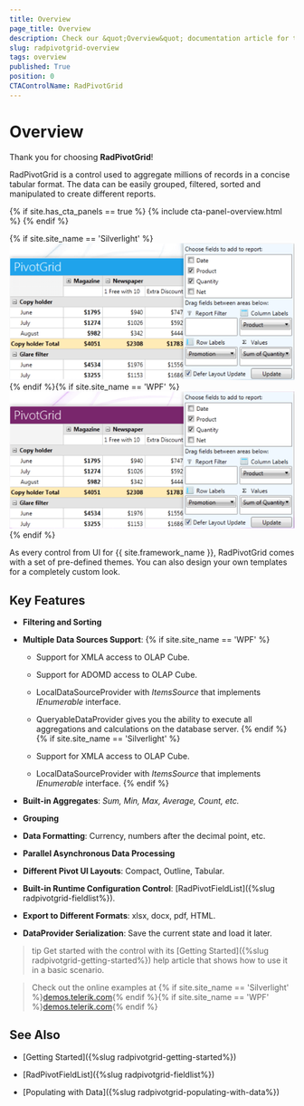 ```yaml
---
title: Overview
page_title: Overview
description: Check our &quot;Overview&quot; documentation article for the RadPivotGrid {{ site.framework_name }} control.
slug: radpivotgrid-overview
tags: overview
published: True
position: 0
CTAControlName: RadPivotGrid
---
```


# Overview

Thank you for choosing __RadPivotGrid__!	

RadPivotGrid is a control used to aggregate millions of records in a concise tabular format. The data can be easily grouped, filtered, sorted and manipulated to create different reports.

{% if site.has_cta_panels == true %}
{% include cta-panel-overview.html %}
{% endif %}

{% if site.site_name == 'Silverlight' %}![Rad Pivot Grid Overview SL 2](images/RadPivotGrid_Overview_SL2.png){% endif %}{% if site.site_name == 'WPF' %}![Rad Pivot Grid Overview WPF 2](images/RadPivotGrid_Overview_WPF2.png){% endif %}

As every control from UI for {{ site.framework_name }}, RadPivotGrid comes with a set of pre-defined themes. You can also design your own templates for a completely custom look.

## Key Features

* __Filtering and Sorting__  			

* __Multiple Data Sources Support__:
	{% if site.site_name == 'WPF' %}

	* Support for XMLA access to OLAP Cube.

	* Support for ADOMD access to OLAP Cube.

	* LocalDataSourceProvider with *ItemsSource* that implements *IEnumerable* interface.

	* QueryableDataProvider gives you the ability to execute all aggregations and calculations on the database server.
	{% endif %}
	{% if site.site_name == 'Silverlight' %}

	* Support for XMLA access to OLAP Cube.

	* LocalDataSourceProvider with *ItemsSource* that implements *IEnumerable* interface.
	{% endif %}

* __Built-in Aggregates__: *Sum, Min, Max, Average, Count, etc.*

* __Grouping__

* __Data Formatting__: Currency, numbers after the decimal point, etc.

* __Parallel Asynchronous Data Processing__

* __Different Pivot UI Layouts__:  Compact, Outline, Tabular.

* __Built-in Runtime Configuration Control__: [RadPivotFieldList]({%slug radpivotgrid-fieldlist%}).

* __Export to Different Formats__: xlsx, docx, pdf, HTML.

* __DataProvider Serialization__: Save the current state and load it later.

>tip Get started with the control with its [Getting Started]({%slug radpivotgrid-getting-started%}) help article that shows how to use it in a basic scenario.

> Check out the online examples at {% if site.site_name == 'Silverlight' %}[demos.telerik.com](https://demos.telerik.com/silverlight/#PivotGrid/FirstLook){% endif %}{% if site.site_name == 'WPF' %}[demos.telerik.com](https://demos.telerik.com/wpf/){% endif %}

## See Also

 * [Getting Started]({%slug radpivotgrid-getting-started%})

 * [RadPivotFieldList]({%slug radpivotgrid-fieldlist%})

 * [Populating with Data]({%slug radpivotgrid-populating-with-data%})